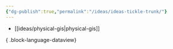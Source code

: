 ```yaml
---
{"dg-publish":true,"permalink":"/ideas/ideas-tickle-trunk/"}
---
```


- [[ideas/physical-gis\|physical-gis]]

{ .block-language-dataview}
